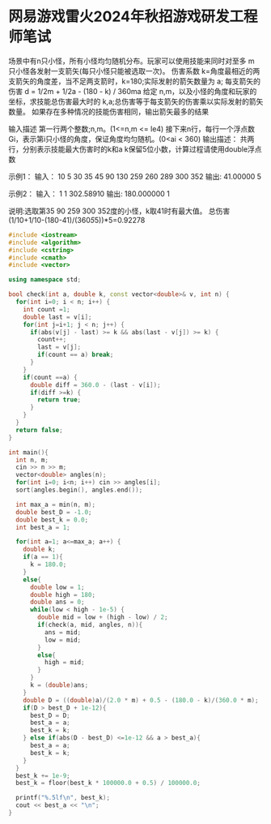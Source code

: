 # 网易游戏雷火2024年秋招游戏研发工程师笔试
场景中有n只小怪，所有小怪均匀随机分布。玩家可以使用技能来同时对至多 m 只小怪各发射一支箭矢(每只小怪只能被选取一次)。
伤害系数 k=角度最相近的两支箭矢的角度差，当不足两支箭时，k=180;实际发射的箭矢数量为 a;
每支箭矢的伤害 d = 1/2m + 1/2a - (180 - k) / 360ma
给定 n,m，以及小怪的角度和玩家的坐标，求技能总伤害最大时的 k,a;总伤害等于每支箭矢的伤害乘以实际发射的箭矢数量。
如果存在多种情况的技能伤害相同，输出箭矢最多的结果

输入描述
第一行两个整数;n,m。(1<=n,m <= le4)
接下来n行，每行一个浮点数Gi，表示第i只小怪的角度，保证角度均匀随机。(0<ai < 360)
输出描述：
共两行，分别表示技能最大伤害时的k和a
k保留5位小数，计算过程请使用double浮点数

示例1：
输入：
10 5
30
35
45
90
130
259
260
289
300
352
输出:
41.00000
5


示例2：
输入：
1 1
302.58910
输出:
180.000000
1

说明:选取第35 90 259 300 352度的小怪，k取41时有最大值。
总伤害(1/10+1/10-(180-41)/(360*5*5))*5=0.92278


```cpp
#include <iostream>
#include <algorithm>
#include <cstring>
#include <cmath>
#include <vector>

using namespace std;

bool check(int a, double k, const vector<double>& v, int n) {
  for(int i=0; i < n; i++) {
    int count =1;
    double last = v[i];
    for(int j=i+1; j < n; j++) {
      if(abs(v[j] - last) >= k && abs(last - v[j]) >= k) {
        count++;
        last = v[j];
        if(count == a) break;
      }
    }
    if(count ==a) {
      double diff = 360.0 - (last - v[i]);
      if(diff >=k) {
        return true;
      }
    }
  }
  return false;
}

int main(){
  int n, m;
  cin >> n >> m;
  vector<double> angles(n);
  for(int i=0; i<n; i++) cin >> angles[i];
  sort(angles.begin(), angles.end());

  int max_a = min(n, m);
  double best_D = -1.0;
  double best_k = 0.0;
  int best_a = 1;

  for(int a=1; a<=max_a; a++) {
    double k;
    if(a == 1){
      k = 180.0;
    }
    else{
      double low = 1;
      double high = 180;
      double ans = 0;
      while(low < high - 1e-5) {
        double mid = low + (high - low) / 2;
        if(check(a, mid, angles, n)){
          ans = mid;
          low = mid;
        }
        else{
          high = mid;
        }
      }
      k = (double)ans;
    }
    double D = ((double)a)/(2.0 * m) + 0.5 - (180.0 - k)/(360.0 * m);
    if(D > best_D + 1e-12){
      best_D = D;
      best_a = a;
      best_k = k;
    } else if(abs(D - best_D) <=1e-12 && a > best_a){
      best_a = a;
      best_k = k;
    }
  }
  best_k += 1e-9;
  best_k = floor(best_k * 100000.0 + 0.5) / 100000.0;

  printf("%.5lf\n", best_k);
  cout << best_a << "\n";
}
```